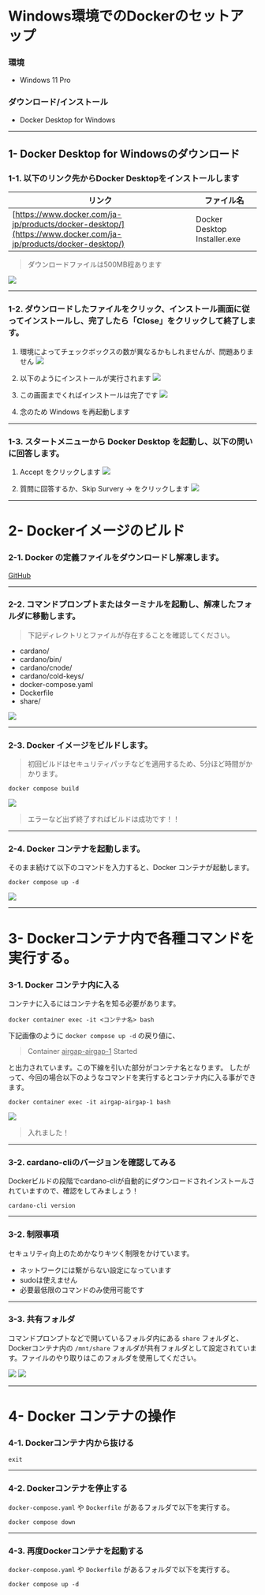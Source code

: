 # Windows環境でのDockerのセットアップ

### 環境
- Windows 11 Pro

### ダウンロード/インストール
- Docker Desktop for Windows

---

## 1- Docker Desktop for Windowsのダウンロード

### 1-1. 以下のリンク先からDocker Desktopをインストールします

| リンク | ファイル名 |
| --- | --- |
| [https://www.docker.com/ja-jp/products/docker-desktop/](https://www.docker.com/ja-jp/products/docker-desktop/) | Docker Desktop Installer.exe |

> ダウンロードファイルは500MB程あります

![](../images/download-docker-desktop.png)

---

### 1-2. ダウンロードしたファイルをクリック、インストール画面に従ってインストールし、完了したら「Close」をクリックして終了します。

1. 環境によってチェックボックスの数が異なるかもしれませんが、問題ありません
![](../images/install-docker-desktop-configuration.png)

2. 以下のようにインストールが実行されます
![](../images/install-docker-desktop-progress.png)

3. この画面までくればインストールは完了です
![](../images/install-docker-desktop-success.png)

4. 念のため Windows を再起動します

---

### 1-3. スタートメニューから Docker Desktop を起動し、以下の問いに回答します。

1. Accept をクリックします
![](../images/docker-subscription-service-agreement.png)

2. 質問に回答するか、Skip Survery → をクリックします
![](../images/docker-welcome-survery.png)


---

# 2- Dockerイメージのビルド

### 2-1. Docker の定義ファイルをダウンロードし解凍します。


[GitHub](https://github.com/edaisuke/cardano-airgap-for-windows)

---

### 2-2. コマンドプロンプトまたはターミナルを起動し、解凍したフォルダに移動します。

> 下記ディレクトリとファイルが存在することを確認してください。
- cardano/
- cardano/bin/
- cardano/cnode/
- cardano/cold-keys/
- docker-compose.yaml
- Dockerfile
- share/

![](../images/command-prompt-docker-directory.png)


---

### 2-3. Docker イメージをビルドします。

> 初回ビルドはセキュリティパッチなどを適用するため、5分ほど時間がかかります。

```shell
docker compose build
```

![](../images/docker-compose-build-success.png)

> エラーなど出ず終了すればビルドは成功です！！


---


### 2-4. Docker コンテナを起動します。

そのまま続けて以下のコマンドを入力すると、Docker コンテナが起動します。

```shell
docker compose up -d
```

![](../images/docker-compose-up-daemon.png)


---

# 3- Dockerコンテナ内で各種コマンドを実行する。

### 3-1. Docker コンテナ内に入る

コンテナに入るにはコンテナ名を知る必要があります。

```
docker container exec -it <コンテナ名> bash
```

下記画像のように `docker compose up -d` の戻り値に、

> Container <ins>airgap-airgap-1</ins>  Started

と出力されています。この下線を引いた部分がコンテナ名となります。
したがって、今回の場合以下のようなコマンドを実行するとコンテナ内に入る事ができます。

```
docker container exec -it airgap-airgap-1 bash
```

![](../images/docker-container-exec-bash.png)

> 入れました！

---

### 3-2. cardano-cliのバージョンを確認してみる

Dockerビルドの段階でcardano-cliが自動的にダウンロードされインストールされていますので、確認をしてみましょう！

```
cardano-cli version
```


---

### 3-2. 制限事項

セキュリティ向上のためかなりキツく制限をかけています。

- ネットワークには繋がらない設定になっています
- sudoは使えません
- 必要最低限のコマンドのみ使用可能です

---

### 3-3. 共有フォルダ

コマンドプロンプトなどで開いているフォルダ内にある `share` フォルダと、Dockerコンテナ内の `/mnt/share` フォルダが共有フォルダとして設定されています。ファイルのやり取りはこのフォルダを使用してください。

![](../images/share-folder-windows.png)
![](../images/share-folder-container.png)

---

# 4- Docker コンテナの操作

### 4-1. Dockerコンテナ内から抜ける

```shell
exit
```

---

### 4-2. Dockerコンテナを停止する

`docker-compose.yaml` や `Dockerfile` があるフォルダで以下を実行する。

```shell
docker compose down
```

---

### 4-3. 再度Dockerコンテナを起動する

`docker-compose.yaml` や `Dockerfile` があるフォルダで以下を実行する。

```shell
docker compose up -d
```
